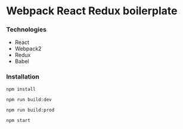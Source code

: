 # Webpack React Redux boilerplate

### Technologies

- React
- Webpack2
- Redux
- Babel

### Installation
`
npm install
`


`
npm run build:dev
`


`
npm run build:prod
`


`
npm start
`
